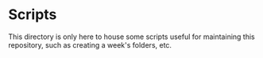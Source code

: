 # Scripts

This directory is only here to house some scripts useful for maintaining this repository,
such as creating a week's folders, etc.